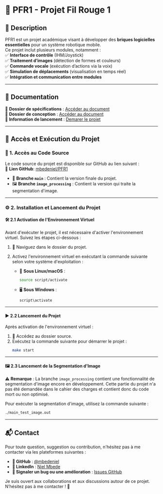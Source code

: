 # 🚀 PFR1 - Projet Fil Rouge 1

## 📌 Description  
PFR1 est un projet académique visant à développer des **briques logicielles essentielles** pour un système robotique mobile.  
Ce projet inclut plusieurs modules, notamment :  
✅ **Interface de contrôle** (IHM/Joystick)  
✅ **Traitement d’images** (détection de formes et couleurs)  
✅ **Commande vocale** (exécution d’actions via la voix)  
✅ **Simulation de déplacements** (visualisation en temps réel)  
✅ **Intégration et communication entre modules**  

---

## 📑 Documentation

📖 **Dossier de spécifications** : [Accéder au document](https://docs.google.com/document/d/12Hq2i1GicSI5481lbBnFl8o8Qk2yvguGwZo9qh0loVM/edit?tab=t.0)  
📖 **Dossier de conception** : [Accéder au document](https://docs.google.com/document/d/1l2uWgT71iv9eLcTDZUwbzRZXGO4OO0VA-hVmc9iGPXo/edit?tab=t.0)  
📖 **Information de lancement** : [Demarer le projet](https://docs.google.com/document/d/1fP7jNQMx8aDODiHe4AYGTqzctlRfdKvD_wYDVsOZ6c0/edit?tab=t.0)  

---
## 🚀 Accès et Exécution du Projet

### 🔗 1. Accès au Code Source
Le code source du projet est disponible sur GitHub au lien suivant :  
🔗 **Lien GitHub**: [mbedeniel/PFR1](https://github.com/mbedeniel/PFR1)

- 🌟 **Branche `main`** : Contient la version finale du projet.
- 🖼️ **Branche `image_processing`** : Contient la version qui traite la segmentation d'image.

---

### ⚙️ 2. Installation et Lancement du Projet

#### 🛠️ 2.1 Activation de l'Environnement Virtuel
Avant d'exécuter le projet, il est nécessaire d'activer l'environnement virtuel. Suivez les étapes ci-dessous :

1. 📂 Naviguez dans le dossier du projet.
2. Activez l'environnement virtuel en exécutant la commande suivante selon votre système d'exploitation :

   - 🐧 **Sous Linux/macOS** :
     ```bash
     source script/activate
     ```
   - 🖥️ **Sous Windows** :
     ```powershell
     script\activate
     ```

---

#### ▶️ 2.2 Lancement du Projet
Après activation de l'environnement virtuel :

1. 📁 Accédez au dossier source.
2. Exécutez la commande suivante pour démarrer le projet :
   ```bash
   make start
   ```

---

#### 🖼️ 2.3 Lancement de la Segmentation d'Image
⚠️ **Remarque** : La branche `image_processing` contient une fonctionnalité de segmentation d'image encore en développement. Cette partie du projet n'a pas été demandée dans le cahier des charges et contient donc du code mort ou non optimisé.

Pour exécuter la segmentation d'image, utilisez la commande suivante :
```bash
./main_test_image.out
```

---

## 📬 Contact

Pour toute question, suggestion ou contribution, n'hésitez pas à me contacter via les plateformes suivantes :  

- **🐙 GitHub** : [@mbedeniel](https://github.com/mbedeniel)  
- **💼 LinkedIn** : [Niel Mbede](https://www.linkedin.com/in/niel-mbede/)  
- **🐛 Signaler un bug ou une amélioration** : [Issues GitHub](https://github.com/mbedeniel/LesGaulois/issues)  

Je suis ouvert aux collaborations et aux discussions autour de ce projet. N’hésitez pas à me contacter ! 🚀  

